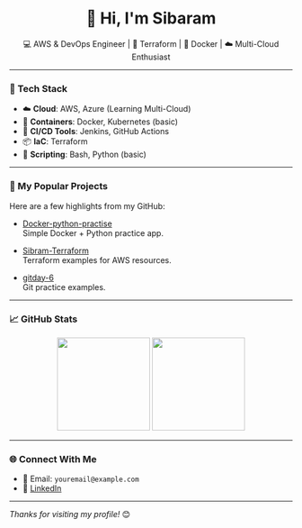 <h1 align="center">👋 Hi, I'm Sibaram</h1>

<p align="center">
  💻 AWS & DevOps Engineer | 🚀 Terraform | 🐳 Docker | ☁️ Multi-Cloud Enthusiast
</p>

---

### 🔧 Tech Stack
- ☁️ **Cloud**: AWS, Azure (Learning Multi-Cloud)
- 🐳 **Containers**: Docker, Kubernetes (basic)
- 🔁 **CI/CD Tools**: Jenkins, GitHub Actions
- 📦 **IaC**: Terraform
- 💬 **Scripting**: Bash, Python (basic)

---

### 📂 My Popular Projects
Here are a few highlights from my GitHub:

- [Docker-python-practise](https://github.com/sibarampadhy9496/Docker-python-practise)  
  Simple Docker + Python practice app.

- [Sibram-Terraform](https://github.com/sibarampadhy9496/Sibram-Terraform)  
  Terraform examples for AWS resources.

- [gitday-6](https://github.com/sibarampadhy9496/gitday-6)  
  Git practice examples.

---

### 📈 GitHub Stats
<p align="center">
  <img src="https://github-readme-stats.vercel.app/api?username=sibarampadhy9496&show_icons=true&theme=radical" height="165">
  <img src="https://github-readme-stats.vercel.app/api/top-langs/?username=sibarampadhy9496&layout=compact&theme=radical" height="165">
</p>

---

### 🌐 Connect With Me
- 📧 Email: `youremail@example.com`  
- 💼 [LinkedIn](https://linkedin.com/in/yourprofile)

---

_Thanks for visiting my profile!_ 😊
